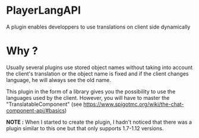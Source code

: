 # PlayerLangAPI
A plugin enables developpers to use translations on client side dynamically

# Why ?

Usually several plugins use stored object names without taking into account the client's translation or the object name is fixed and if the client changes language, he will always see the old name.

This plugin in the form of a library gives you the possibility to use the languages used by the client. However, you will have to master the "TranslatableComponent" (see https://www.spigotmc.org/wiki/the-chat-component-api/#basics)

**NOTE :** When I started to create the plugin, I hadn't noticed that there was a plugin similar to this one but that only supports 1.7-1.12 versions.
